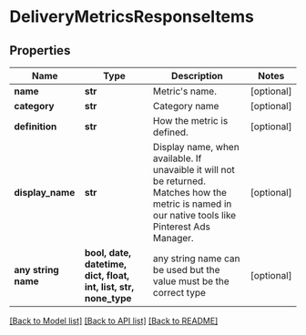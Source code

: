 # DeliveryMetricsResponseItems


## Properties
Name | Type | Description | Notes
------------ | ------------- | ------------- | -------------
**name** | **str** | Metric&#39;s name. | [optional] 
**category** | **str** | Category name | [optional] 
**definition** | **str** | How the metric is defined. | [optional] 
**display_name** | **str** | Display name, when available. If unavaible it will not be returned. Matches how the metric is named in our native tools like Pinterest Ads Manager. | [optional] 
**any string name** | **bool, date, datetime, dict, float, int, list, str, none_type** | any string name can be used but the value must be the correct type | [optional]

[[Back to Model list]](../README.md#documentation-for-models) [[Back to API list]](../README.md#documentation-for-api-endpoints) [[Back to README]](../README.md)


